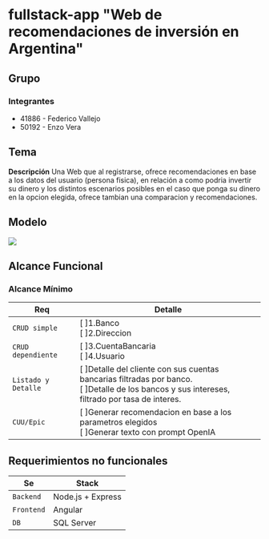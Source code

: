 # fullstack-app "Web de recomendaciones de inversión en Argentina"
## Grupo
### Integrantes 
+ 41886 - Federico Vallejo
+ 50192 - Enzo Vera

## Tema
**Descripción**
Una Web que al registrarse, ofrece recomendaciones en base a los datos del usuario (persona fisica), en relación a como podria invertir su dinero y los distintos escenarios posibles en el caso que ponga su dinero en la opcion elegida, ofrece tambian una comparacion y recomendaciones.

## Modelo
[![](https://mermaid.ink/img/pako:eNp9ks9OwzAMxl8lygnE-gIVl7EJxIHLJm69eIk3IlIHOQ7SNPrupH-mdWshh6r1z5_72c5Jm2BRl7ooiorEicdSbdCEGsmCDawsKkffyNEFwlhRl2g8xLh2cGCoK1L59M_3mIBdUI8_RaHWjtGYLJthq4Qk8ARkcgz6hPZrXjoic8Jz5VI9OBKVIvKrnaCtsKOD2juOQlDjXwm5tX851uD8FczsBeU5eb8Ggbv7GfiWh3c8k256lx5PfbQ9nX-wljHGcwtdfPj3gKaAUr1DnsaNk-MoOthc9mXOfpqxresB33rbAX0ujQmJ5Mrfsw_QUp91OLWxSsxIZmSluB1KM75HvZVu7XMO5kZzWdnIUBZg7nQDMrBGL3SNnFdo86XvaldaPjBrdZlfLe4heal0RW0qJAnbIxldCidc6PRlc6nh4utyDz5i8wvwAQb1?type=png)](https://mermaid.live/edit#pako:eNp9ks9OwzAMxl8lygnE-gIVl7EJxIHLJm69eIk3IlIHOQ7SNPrupH-mdWshh6r1z5_72c5Jm2BRl7ooiorEicdSbdCEGsmCDawsKkffyNEFwlhRl2g8xLh2cGCoK1L59M_3mIBdUI8_RaHWjtGYLJthq4Qk8ARkcgz6hPZrXjoic8Jz5VI9OBKVIvKrnaCtsKOD2juOQlDjXwm5tX851uD8FczsBeU5eb8Ggbv7GfiWh3c8k256lx5PfbQ9nX-wljHGcwtdfPj3gKaAUr1DnsaNk-MoOthc9mXOfpqxresB33rbAX0ujQmJ5Mrfsw_QUp91OLWxSsxIZmSluB1KM75HvZVu7XMO5kZzWdnIUBZg7nQDMrBGL3SNnFdo86XvaldaPjBrdZlfLe4heal0RW0qJAnbIxldCidc6PRlc6nh4utyDz5i8wvwAQb1)

## Alcance Funcional
### Alcance Mínimo

| Req  | Detalle |
| ------------- | ------------- |
| `CRUD simple`  | [ ]1.Banco <br> [ ]2.Direccion  |
| `CRUD dependiente`  | [ ]3.CuentaBancaria <br> [ ]4.Usuario |
| `Listado y Detalle`  | [ ]Detalle del cliente con sus cuentas bancarias filtradas por banco. <br> [ ]Detalle de los bancos y sus intereses, filtrado por tasa de interes.|
| `CUU/Epic`  | [ ]Generar recomendacion en base a los parametros elegidos <br> [ ]Generar texto con prompt OpenIA|

## Requerimientos no funcionales

| Se | Stack |
| ------------- | ------------- |
| `Backend`  | Node.js + Express  |
| `Frontend`  | Angular |
| `DB`  | SQL Server |


